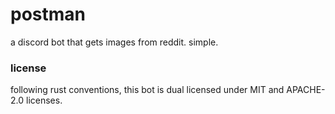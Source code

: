 # postman

a discord bot that gets images from reddit. simple.

### license

following rust conventions, this bot is dual licensed under MIT and APACHE-2.0 licenses.
